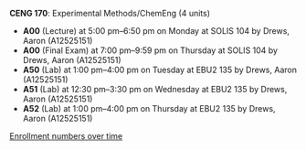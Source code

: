 **CENG 170**: Experimental Methods/ChemEng (4 units)

- **A00** (Lecture) at 5:00 pm–6:50 pm on Monday at SOLIS 104 by Drews, Aaron (A12525151)
- **A00** (Final Exam) at 7:00 pm–9:59 pm on Thursday at SOLIS 104 by Drews, Aaron (A12525151)
- **A50** (Lab) at 1:00 pm–4:00 pm on Tuesday at EBU2 135 by Drews, Aaron (A12525151)
- **A51** (Lab) at 12:30 pm–3:30 pm on Wednesday at EBU2 135 by Drews, Aaron (A12525151)
- **A52** (Lab) at 1:00 pm–4:00 pm on Thursday at EBU2 135 by Drews, Aaron (A12525151)

[Enrollment numbers over time](./CENG170.tsv)
